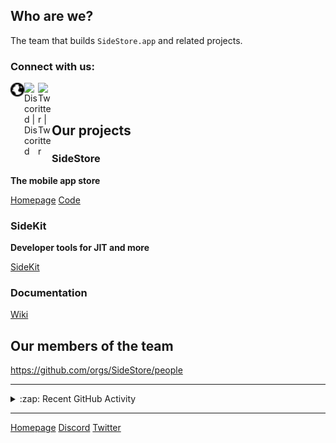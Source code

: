 <!-- 
Docs: How to use GitHub README and actions to auto-generate embedded content.
https://github.com/anuraghazra/github-readme-stats
https://www.youtube.com/watch?v=n6d4KHSKqGk
https://github.com/rahuldkjain/github-profile-readme-generator
 -->

## Who are we?

The team that builds `SideStore.app` and related projects.

### Connect with us:

<!--
[![Website](https://img.shields.io/website?label=sidestore.io&style=for-the-badge&url=https://sidestore.io)](https://sidestore.io)
[![Twitter Follow](https://img.shields.io/twitter/follow/sidestore_io?color=1DA1F2&logo=twitter&style=for-the-badge)](https://twitter.com/intent/follow?original_referer=https%3A%2F%2Fgithub.com%2Fsidestore&screen_name=sidestore)
[![GitHub Followers](https://img.shields.io/github/followers/sidestore?style=for-the-badge)]()
[![GitHub Sponsors](https://img.shields.io/github/sponsors/sidestore?style=for-the-badge
)]() 
-->

[<img align="left" alt="sidestore.io" width="22px" src="https://raw.githubusercontent.com/iconic/open-iconic/master/svg/globe.svg" />][website]
[<img align="left" alt="Discord | Discord" width="22px" src="https://cdn.jsdelivr.net/npm/simple-icons@v3/icons/discord.svg" />][discord]
[<img align="left" alt="Twitter | Twitter" width="22px" src="https://cdn.jsdelivr.net/npm/simple-icons@v3/icons/twitter.svg" />][twitter]

<br />
<br />

## Our projects

### SideStore

__The mobile app store__

[Homepage][website]
[Code][git.sidestore]

### SideKit

__Developer tools for JIT and more__

[SideKit][git.sidekit]

### Documentation

[Wiki][wiki]

## Our members of the team

https://github.com/orgs/SideStore/people

---

<details>
  <summary>:zap: Recent GitHub Activity</summary>

<!--START_SECTION:activity-->
1. ❗️ Opened issue [#24](https://github.com/SideStore/StosVPN/issues/24) in [SideStore/StosVPN](https://github.com/SideStore/StosVPN)
2. 🗣 Commented on [#980](https://github.com/SideStore/SideStore/issues/980) in [SideStore/SideStore](https://github.com/SideStore/SideStore)
3. ❗️ Closed issue [#1026](https://github.com/SideStore/SideStore/issues/1026) in [SideStore/SideStore](https://github.com/SideStore/SideStore)
4. 🗣 Commented on [#1026](https://github.com/SideStore/SideStore/issues/1026) in [SideStore/SideStore](https://github.com/SideStore/SideStore)
5. 🗣 Commented on [#1029](https://github.com/SideStore/SideStore/issues/1029) in [SideStore/SideStore](https://github.com/SideStore/SideStore)
6. ❗️ Closed issue [#1029](https://github.com/SideStore/SideStore/issues/1029) in [SideStore/SideStore](https://github.com/SideStore/SideStore)
7. 🗣 Commented on [#1029](https://github.com/SideStore/SideStore/issues/1029) in [SideStore/SideStore](https://github.com/SideStore/SideStore)
8. 🗣 Commented on [#880](https://github.com/SideStore/SideStore/issues/880) in [SideStore/SideStore](https://github.com/SideStore/SideStore)
9. 🎉 Merged PR [#1020](https://github.com/SideStore/SideStore/pull/1020) in [SideStore/SideStore](https://github.com/SideStore/SideStore)
10. 🗣 Commented on [#1020](https://github.com/SideStore/SideStore/issues/1020) in [SideStore/SideStore](https://github.com/SideStore/SideStore)
11. 🗣 Commented on [#1020](https://github.com/SideStore/SideStore/issues/1020) in [SideStore/SideStore](https://github.com/SideStore/SideStore)
12. 🗣 Commented on [#1020](https://github.com/SideStore/SideStore/issues/1020) in [SideStore/SideStore](https://github.com/SideStore/SideStore)
13. 🗣 Commented on [#1020](https://github.com/SideStore/SideStore/issues/1020) in [SideStore/SideStore](https://github.com/SideStore/SideStore)
14. 🗣 Commented on [#1020](https://github.com/SideStore/SideStore/issues/1020) in [SideStore/SideStore](https://github.com/SideStore/SideStore)
15. ❌ Reopened PR [#1020](https://github.com/SideStore/SideStore/pull/1020) in [SideStore/SideStore](https://github.com/SideStore/SideStore)
16. ❌ Closed PR [#1020](https://github.com/SideStore/SideStore/pull/1020) in [SideStore/SideStore](https://github.com/SideStore/SideStore)
17. 🗣 Commented on [#1020](https://github.com/SideStore/SideStore/issues/1020) in [SideStore/SideStore](https://github.com/SideStore/SideStore)
18. 🗣 Commented on [#1032](https://github.com/SideStore/SideStore/issues/1032) in [SideStore/SideStore](https://github.com/SideStore/SideStore)
19. ❗️ Opened issue [#1032](https://github.com/SideStore/SideStore/issues/1032) in [SideStore/SideStore](https://github.com/SideStore/SideStore)
20. 🗣 Commented on [#1031](https://github.com/SideStore/SideStore/issues/1031) in [SideStore/SideStore](https://github.com/SideStore/SideStore)
<!--END_SECTION:activity-->

</details>

---

[Homepage][patreon] [Discord][discord] [Twitter][twitter]

<!--
- [Patreon][patreon]
- [OpenCollective][opencollective]
- [YouTube][youtube]
-->

[website]: https://sidestore.io
[wiki]: https://wiki.sidestore.io
[twitter]: https://twitter.com/sidestore_io
[discord]: https://discord.gg/sidestore-949183273383395328
[youtube]: https://youtube.com/TODO
[patreon]: https://www.patreon.com/SideStore
[opencollective]: https://opencollective.com/TODO
[git.sidestore]: https://github.com/SideStore/SideStore/
[git.sidekit]: https://github.com/SideStore/SideKit


